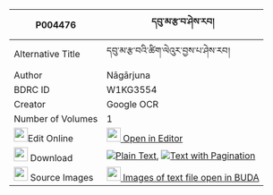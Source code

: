 |P004476|དབུ་མ་རྩ་བ་ཤེས་རབ། 
| --- | --- 
|Alternative Title |དབུ་མ་རྩ་བའི་ཚིག་ལེའུར་བྱས་པ་ཤེས་རབ།
|Author| Nāgārjuna
|BDRC ID | W1KG3554
|Creator | Google OCR
|Number of Volumes| 1
|<img width="25" src="https://img.icons8.com/color/25/000000/edit-property.png">Edit Online| [<img width="25" src="https://avatars.githubusercontent.com/u/45091458?s=200&v=4"> Open in Editor](http://editor.openpecha.org/P004476)
|<img width="25" src="https://img.icons8.com/fluent/48/000000/download-2.png"/>  Download | [![](https://img.icons8.com/color/20/000000/txt.png)Plain Text](https://github.com/Openpecha/P004476/releases/download/v1/uma_tsawa_sherab_plain_P004476.zip), [![](https://img.icons8.com/color/20/000000/txt.png)Text with Pagination](https://github.com/Openpecha/P004476/releases/download/v1/uma_tsawa_sherab_pages_P004476.zip)
|<img width="25" src="https://img.icons8.com/plasticine/100/000000/pictures-folder.png"/>  Source Images | [<img width="25" src="https://library.bdrc.io/icons/BUDA-small.svg"> Images of text file open in BUDA](https://library.bdrc.io/show/bdr:W1KG3554)